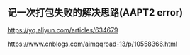 ## 记一次打包失败的解决思路(AAPT2 error)

<https://yq.aliyun.com/articles/634679>

<https://www.cnblogs.com/aimqqroad-13/p/10558366.html>


